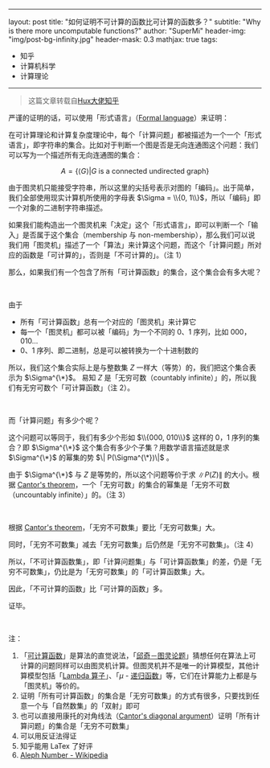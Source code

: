 
 ---
 layout: post
 title: "如何证明不可计算的函数比可计算的函数多？"
 subtitle: "Why is there more uncomputable functions?"
 author: "SuperMi"
 header-img: "img/post-bg-infinity.jpg"
 header-mask: 0.3
 mathjax: true
 tags:
   - 知乎
   - 计算机科学
   - 计算理论
 ---

 > 这篇文章转载自[Hux大佬知乎](https://www.zhihu.com/question/51508063/answer/275401076)

 严谨的证明的话，可以使用「形式语言」（[Formal language](https://en.wikipedia.org/wiki/Formal_language)）来证明：

 在可计算理论和计算复杂度理论中，每个「计算问题」都被描述为一个一个「形式语言」，即字符串的集合。比如对于判断一个图是否是无向连通图这个问题：我们可以写为一个描述所有无向连通图的集合：

 $$
 A = \{ \langle G \rangle \vert G \text{ is a connected undirected graph}\}
 $$

 由于图灵机只能接受字符串，所以这里的尖括号表示对图的「编码」。出于简单，我们全部使用现实计算机所使用的字母表
 $\Sigma = \\{0, 1\\}$，所以「编码」即一个对象的二进制字符串描述。

 如果我们能构造出一个图灵机来「决定」这个「形式语言」，即可以判断一个「输入」是否属于这个集合（membership 与 non-membership），那么我们可以说我们用「图灵机」描述了一个「算法」来计算这个问题，而这个「计算问题」所对应的函数是「可计算的」，否则是「不可计算的」。（注 1）

 那么，如果我们有一个包含了所有「可计算函数」的集合，这个集合会有多大呢？

 <br>

 由于

 - 所有「可计算函数」总有一个对应的「图灵机」来计算它
 - 每一个「图灵机」都可以被「编码」为一个不同的 0、1 序列，比如 000，010...
 - 0、1 序列、即二进制，总是可以被转换为一个十进制数的

 所以，我们这个集合实际上是与整数集 $Z$ 一样大（等势）的，我们把这个集合表示为 $\Sigma^{\*}$。 易知 $Z$ 是「无穷可数（countably infinite）」的，所以我们有无穷可数个「可计算函数」（注 2）。

 <br>

 而「计算问题」有多少个呢？

 这个问题可以等同于，我们有多少个形如 $\\{000, 010\\}$ 这样的 0，1 序列的集合？即 $\Sigma^{\*}$ 这个集合有多少个子集？用数学语言描述就是求 $\Sigma^{\*}$ 的幂集的势 $\| P(\Sigma^{\*})\|$ 。

 由于 $\Sigma^{\*}$ 与 $Z$ 是等势的，所以这个问题等价于求 $\|P(Z)\|$ 的大小。根据 [Cantor's theorem](https://en.wikipedia.org/wiki/Cantor%2527s_theorem)，一个「无穷可数」的集合的幂集是「无穷不可数（uncountably infinite）」的。（注 3）

 <br>

 根据 [Cantor's theorem](https://en.wikipedia.org/wiki/Cantor%2527s_theorem)，「无穷不可数集」要比「无穷可数集」大。

 同时，「无穷不可数集」减去「无穷可数集」后仍然是「无穷不可数集」。（注 4）

 所以，「不可计算函数集」，即「计算问题集」与「可计算函数集」的差，仍是「无穷不可数集」，仍比是为「无穷可数集」的「可计算函数集」大。

 因此，「不可计算的函数」比「可计算的函数」多。

 证毕。

 <br>

 注：

 1.  「[可计算函数](https://en.wikipedia.org/wiki/Computable_function)」是算法的直觉说法，「[邱奇－图灵论题](https://en.wikipedia.org/wiki/Church%25E2%2580%2593Turing_thesis)」猜想任何在算法上可计算的问题同样可以由图灵机计算。但图灵机并不是唯一的计算模型，其他计算模型包括「[Lambda 算子](https://en.wikipedia.org/wiki/Lambda_calculus)」、「$\mu$ - [递归函数](https://en.wikipedia.org/wiki/%25CE%259C-recursive_function)」等，它们在计算能力上都是与「图灵机」等价的。
 2.  证明「所有可计算函数」的集合是「无穷可数集」的方式有很多，只要找到任意一个与「自然数集」的「双射」即可
 3.  也可以直接用康托的对角线法（[Cantor's diagonal argument](https://en.wikipedia.org/wiki/Cantor%2527s_diagonal_argument)）证明「所有计算问题」的集合是「无穷不可数集」
 4.  可以用反证法得证
 5.  知乎能用 LaTex 了好评
 6. [Aleph Number - Wikipedia](https://en.wikipedia.org/wiki/Aleph_number)